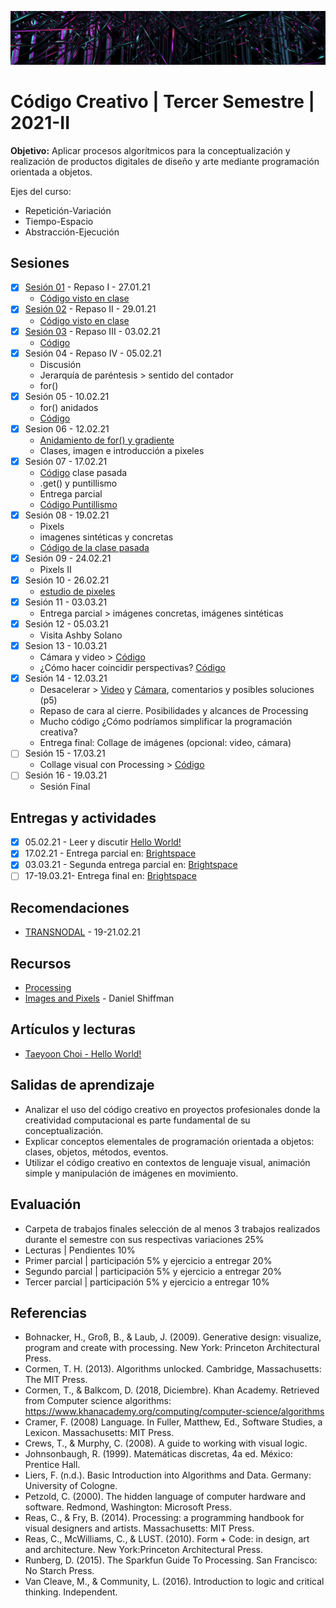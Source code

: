 ![codigo](https://github.com/EmilioOcelotl/centro2021-II-2/blob/main/img/centro.png)

# Código Creativo | Tercer Semestre | 2021-II

**Objetivo:** Aplicar procesos algorítmicos para la conceptualización y realización de productos digitales de diseño y arte mediante programación orientada a objetos.

Ejes del curso:

- Repetición-Variación
- Tiempo-Espacio
- Abstracción-Ejecución

## Sesiones

- [x] [Sesión 01](https://github.com/EmilioOcelotl/centro2021-II-3/blob/main/s01/README.md) - Repaso I - 27.01.21
  - [Código visto en clase](https://gist.github.com/EmilioOcelotl/346f298993571003be109627f54004ac)
- [x] [Sesión 02](https://github.com/EmilioOcelotl/centro2021-II-3/blob/main/s02/README.md) - Repaso II - 29.01.21
  - [Código visto en clase](https://gist.github.com/EmilioOcelotl/c839ebb87912a4687a820f2267079b2e)
- [x] [Sesión 03](https://github.com/EmilioOcelotl/centro2021-II-3/blob/main/s03/README.md) - Repaso III - 03.02.21
  - [Código](https://gist.github.com/EmilioOcelotl/ba6acac5681e6a6f958bb78c551ddabf)
- [x] Sesión 04 - Repaso IV - 05.02.21
  - Discusión
  - Jerarquía de paréntesis > sentido del contador
  - for()
- [x] Sesión 05 - 10.02.21
  - for() anidados
  - [Código](https://gist.github.com/EmilioOcelotl/f1dc9ea476aec6efb7924ef26603e348)
- [x] Sesion 06 - 12.02.21
  - [Anidamiento de for() y gradiente](https://gist.github.com/EmilioOcelotl/d4e734564814b5c843807b8947221dc6)
  - Clases, imagen e introducción a pixeles
- [x] Sesión 07 - 17.02.21
  - [Código](https://gist.github.com/EmilioOcelotl/8dee314325a6e61063d5f2eab5e82c53) clase pasada
  - .get() y puntillismo
  - Entrega parcial
  - [Código Puntillismo](https://gist.github.com/EmilioOcelotl/504be66b8972415b2a44849169384b2a) 
- [x] Sesión 08 - 19.02.21
  - Pixels
  - imagenes sintéticas y concretas
  - [Código de la clase pasada](https://gist.github.com/EmilioOcelotl/86ce9e3b77acd21dee44c7846827390a) 
- [x] Sesión 09 - 24.02.21
  - Pixels II
- [x] Sesión 10 - 26.02.21
  - [estudio de pixeles](https://gist.github.com/EmilioOcelotl/19e7f9a9f943ada68875fbfc6dec6cc8)	
- [x] Sesión 11 - 03.03.21
  - Entrega parcial > imágenes concretas, imágenes sintéticas
- [x] Sesión 12 - 05.03.21
  - Visita Ashby Solano
- [x] Sesion 13 - 10.03.21
  - Cámara y video > [Código](https://gist.github.com/EmilioOcelotl/7934dead4a338433e780c65285347784) 
  - ¿Cómo hacer coincidir perspectivas? [Código](https://gist.github.com/EmilioOcelotl/ec288dc9f1e66aa7fffd718563a7630d)
- [x] Sesión 14 - 12.03.21
  - Desacelerar > [Video](https://gist.github.com/EmilioOcelotl/5a7d754edd4967a0e25df75e2a91a839) y [Cámara](https://gist.github.com/EmilioOcelotl/0a1a334b6a0bae464a64c5f3bb0e4c1b), comentarios y posibles soluciones (p5) 
  - Repaso de cara al cierre. Posibilidades y alcances de Processing
  - Mucho código ¿Cómo podríamos simplificar la programación creativa? 
  - Entrega final: Collage de imágenes (opcional: video, cámara)
- [ ] Sesión 15 - 17.03.21
  - Collage visual con Processing > [Código](https://gist.github.com/EmilioOcelotl/e7a7a0ada9a550e5c58ab30748b1a91f) 
- [ ] Sesión 16 - 19.03.21
  - Sesión Final 
  
## Entregas y actividades

- [x] 05.02.21 - Leer y discutir [Hello World!](http://avant.org/project/hello-world/)
- [x] 17.02.21 - Entrega parcial en: [Brightspace](https://centro.brightspace.com/d2l/lms/dropbox/admin/mark/folder_submissions_users.d2l?db=8741&ou=13065)
- [x] 03.03.21 - Segunda entrega parcial en: [Brightspace](https://centro.brightspace.com/d2l/lms/dropbox/admin/mark/folder_submissions_users.d2l?db=9170&ou=13065)
- [ ] 17-19.03.21- Entrega final en: [Brightspace](https://centro.brightspace.com/d2l/lms/dropbox/admin/mark/folder_submissions_users.d2l?db=9503&ou=13065) 

## Recomendaciones

- [TRANSNODAL](https://transnodal.toplap.org/) - 19-21.02.21 

## Recursos

- [Processing](https://processing.org/download/) 
- [Images and Pixels](https://processing.org/tutorials/pixels/) - Daniel Shiffman 

## Artículos y lecturas

- [Taeyoon Choi - Hello World!](http://avant.org/project/hello-world/)

## Salidas de aprendizaje

- Analizar el uso del código creativo en proyectos profesionales donde la creatividad computacional es parte fundamental de su conceptualización.
- Explicar conceptos elementales de programación orientada a objetos: clases, objetos, métodos, eventos.
- Utilizar el código creativo en contextos de lenguaje visual, animación simple y manipulación de imágenes en movimiento.

## Evaluación

- Carpeta de trabajos finales selección de al menos 3 trabajos realizados durante el semestre con sus respectivas variaciones 25%
- Lecturas | Pendientes 10%
- Primer parcial | participación 5% y ejercicio a entregar 20%
- Segundo parcial | participación 5% y ejercicio a entregar 20%
- Tercer parcial | participación 5% y ejercicio a entregar 10%

## Referencias 

- Bohnacker, H., Groß, B., & Laub, J. (2009). Generative design: visualize, program and create with processing. New York: Princeton Architectural Press.
- Cormen, T. H. (2013). Algorithms unlocked. Cambridge, Massachusetts: The MIT Press.
- Cormen, T., & Balkcom, D. (2018, Diciembre). Khan Academy. Retrieved from Computer science algorithms: https://www.khanacademy.org/computing/computer-science/algorithms
- Cramer, F. (2008) Language. In Fuller, Matthew, Ed., Software Studies, a Lexicon. Massachusetts: MIT Press. 
- Crews, T., & Murphy, C. (2008). A guide to working with visual logic.
- Johnsonbaugh, R. (1999). Matemáticas discretas, 4a ed. México: Prentice Hall.
- Liers, F. (n.d.). Basic Introduction into Algorithms and Data. Germany: University of Cologne.
- Petzold, C. (2000). The hidden language of computer hardware and software. Redmond, Washington: Microsoft Press.
- Reas, C., & Fry, B. (2014). Processing: a programming handbook for visual designers and artists. Massachusetts: MIT Press.
- Reas, C., McWilliams, C., & LUST. (2010). Form + Code: in design, art and architecture. New York:Princeton Architectural Press.
- Runberg, D. (2015). The Sparkfun Guide To Processing. San Francisco: No Starch Press. 
- Van Cleave, M., & Community, L. (2016). Introduction to logic and critical thinking. Independent.